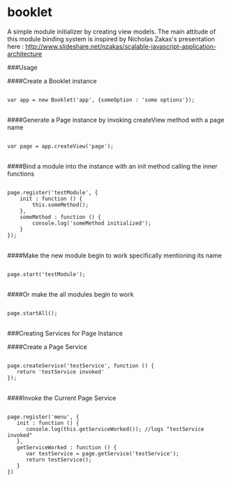 # booklet
A simple module initializer by creating view models.
The main attitude of this module binding system is inspired by Nicholas Zakas's presentation here : http://www.slideshare.net/nzakas/scalable-javascript-application-architecture

###Usage

####Create a Booklet instance

<pre lang="javascript">
<code>
var app = new Booklet('app', {someOption : 'some options'});
</code>
</pre>

####Generate a Page instance by invoking createView method with a page name

<pre lang="javascript">
<code>
var page = app.createView('page');
</code>
</pre>

####Bind a module into the instance with an init method calling the inner functions

<pre lang="javascript">
<code>
page.register('testModule', {
	init : function () {
		this.someMethod();
	},
	someMethod : function () {
		console.log('someMethod initialized');
	}
});
</code>
</pre>

####Make the new module begin to work specifically mentioning its name

<pre lang="javascript">
<code>
page.start('testModule');
</code>
</pre>

####Or make the all modules begin to work

<pre lang="javascript">
<code>
page.startAll();
</code>
</pre>

###Creating Services for Page Instance

####Create a Page Service

<pre lang="javascript">
<code>
page.createService('testService', function () {
   return 'testService invoked'
});
</code>
</pre>

####Invoke the Current Page Service

<pre lang="javascript">
<code>
page.register('menu', {
   init : function () {
      console.log(this.getServiceWorked()); //logs "testService invoked"
   },
   getServiceWorked : function () {
      var testService = page.getService('testService');
      return testService();
   }
})
</code>
</pre>
